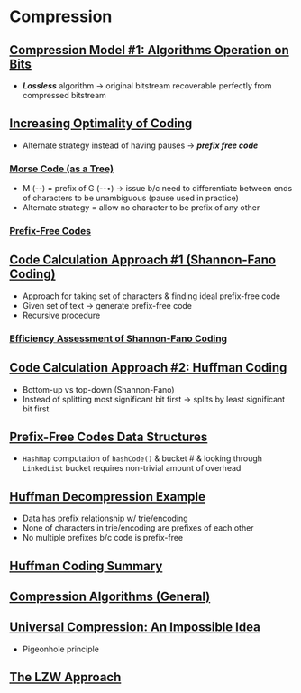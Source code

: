 # Compression

## [Compression Model #1: Algorithms Operation on Bits](https://docs.google.com/presentation/d/1IMXPc6fXVomjlTRqkFDYKygFlMjtQGMELkhybXcqaWE/edit#slide=id.g536bf0065_038)
* ***Lossless*** algorithm → original bitstream recoverable perfectly from compressed bitstream

## [Increasing Optimality of Coding](https://docs.google.com/presentation/d/1IMXPc6fXVomjlTRqkFDYKygFlMjtQGMELkhybXcqaWE/edit#slide=id.g536bf0065_074)
* Alternate strategy instead of having pauses → ***prefix free code***

### [Morse Code (as a Tree)](https://docs.google.com/presentation/d/1IMXPc6fXVomjlTRqkFDYKygFlMjtQGMELkhybXcqaWE/edit#slide=id.g12cd24d732_0_0)
* M (--) = prefix of G (--•) → issue b/c need to differentiate between ends of characters to be unambiguous (pause used in practice)
* Alternate strategy = allow no character to be prefix of any other

### [Prefix-Free Codes](https://docs.google.com/presentation/d/1IMXPc6fXVomjlTRqkFDYKygFlMjtQGMELkhybXcqaWE/edit#slide=id.g536bf0065_0121)

## [Code Calculation Approach #1 (Shannon-Fano Coding)](https://docs.google.com/presentation/d/1IMXPc6fXVomjlTRqkFDYKygFlMjtQGMELkhybXcqaWE/edit#slide=id.g536bf0065_0150)
* Approach for taking set of characters & finding ideal prefix-free code
* Given set of text → generate prefix-free code
* Recursive procedure

### [Efficiency Assessment of Shannon-Fano Coding](https://docs.google.com/presentation/d/1IMXPc6fXVomjlTRqkFDYKygFlMjtQGMELkhybXcqaWE/edit#slide=id.g396aa99777b164d5_121)

## [Code Calculation Approach #2: Huffman Coding](https://docs.google.com/presentation/d/1IMXPc6fXVomjlTRqkFDYKygFlMjtQGMELkhybXcqaWE/edit#slide=id.g536bf0065_084)
* Bottom-up vs top-down (Shannon-Fano)
* Instead of splitting most significant bit first → splits by least significant bit first

## [Prefix-Free Codes Data Structures](https://docs.google.com/presentation/d/1IMXPc6fXVomjlTRqkFDYKygFlMjtQGMELkhybXcqaWE/edit#slide=id.g9acb87931_55_0)
* `HashMap` computation of `hashCode()` & bucket # & looking through `LinkedList` bucket requires non-trivial amount of overhead

## [Huffman Decompression Example](https://docs.google.com/presentation/d/1IMXPc6fXVomjlTRqkFDYKygFlMjtQGMELkhybXcqaWE/edit#slide=id.g21593356b7_0_206)
* Data has prefix relationship w/ trie/encoding
* None of characters in trie/encoding are prefixes of each other
* No multiple prefixes b/c code is prefix-free

## [Huffman Coding Summary](https://docs.google.com/presentation/d/1IMXPc6fXVomjlTRqkFDYKygFlMjtQGMELkhybXcqaWE/edit#slide=id.g5379302a5_169)

## [Compression Algorithms (General)](https://docs.google.com/presentation/d/1IMXPc6fXVomjlTRqkFDYKygFlMjtQGMELkhybXcqaWE/edit#slide=id.g7742bd016_1_835)

## [Universal Compression: An Impossible Idea](https://docs.google.com/presentation/d/1IMXPc6fXVomjlTRqkFDYKygFlMjtQGMELkhybXcqaWE/edit#slide=id.g396aa99777b164d5_423)
* Pigeonhole principle

## [The LZW Approach](https://docs.google.com/presentation/d/1IMXPc6fXVomjlTRqkFDYKygFlMjtQGMELkhybXcqaWE/edit#slide=id.g53705ba95_0259)
